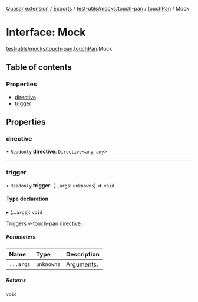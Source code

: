 [Quasar extension](../index.md) / [Exports](../modules.md) / [test-utils/mocks/touch-pan](../modules/test_utils_mocks_touch_pan.md) / [touchPan](../modules/test_utils_mocks_touch_pan.touchPan.md) / Mock

# Interface: Mock

[test-utils/mocks/touch-pan](../modules/test_utils_mocks_touch_pan.md).[touchPan](../modules/test_utils_mocks_touch_pan.touchPan.md).Mock

## Table of contents

### Properties

- [directive](test_utils_mocks_touch_pan.touchPan.Mock.md#directive)
- [trigger](test_utils_mocks_touch_pan.touchPan.Mock.md#trigger)

## Properties

### directive

• `Readonly` **directive**: `Directive`<`any`, `any`\>

___

### trigger

• `Readonly` **trigger**: (...`args`: `unknowns`) => `void`

#### Type declaration

▸ (...`args`): `void`

Triggers v-touch-pan directive.

##### Parameters

| Name | Type | Description |
| :------ | :------ | :------ |
| `...args` | `unknowns` | Arguments. |

##### Returns

`void`
